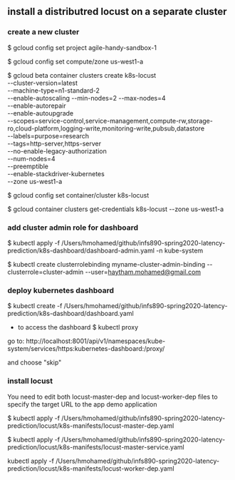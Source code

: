 ## install a distributred locust on a separate cluster

### create a new cluster 
$ gcloud config set project agile-handy-sandbox-1

$ gcloud config set compute/zone us-west1-a

$ gcloud beta container clusters create k8s-locust \
  --cluster-version=latest \
  --machine-type=n1-standard-2 \
  --enable-autoscaling --min-nodes=2 --max-nodes=4 \
  --enable-autorepair \
  --enable-autoupgrade \
  --scopes=service-control,service-management,compute-rw,storage-ro,cloud-platform,logging-write,monitoring-write,pubsub,datastore \
  --labels=purpose=research \
  --tags=http-server,https-server \
  --no-enable-legacy-authorization \
  --num-nodes=4 \
  --preemptible \
  --enable-stackdriver-kubernetes \
  --zone us-west1-a

$ gcloud config set container/cluster k8s-locust

$ gcloud container clusters get-credentials k8s-locust --zone us-west1-a

### add cluster admin role for dashboard
$ kubectl apply -f /Users/hmohamed/github/infs890-spring2020-latency-prediction/k8s-dashboard/dashboard-admin.yaml -n kube-system

$ kubectl create clusterrolebinding myname-cluster-admin-binding --clusterrole=cluster-admin --user=haytham.mohamed@gmail.com

### deploy kubernetes dashboard
$ kubectl create -f /Users/hmohamed/github/infs890-spring2020-latency-prediction/k8s-dashboard/dashboard.yaml

- to access the dashboard
$ kubectl proxy

go to:
http://localhost:8001/api/v1/namespaces/kube-system/services/https:kubernetes-dashboard:/proxy/

and choose "skip"

### install locust

You need to edit both locust-master-dep and locust-worker-dep files to specify the target URL to the app demo application

$ kubectl apply -f /Users/hmohamed/github/infs890-spring2020-latency-prediction/locust/k8s-manifests/locust-master-dep.yaml 

$ kubectl apply -f /Users/hmohamed/github/infs890-spring2020-latency-prediction/locust/k8s-manifests/locust-master-service.yaml 

kubectl apply -f /Users/hmohamed/github/infs890-spring2020-latency-prediction/locust/k8s-manifests/locust-worker-dep.yaml
